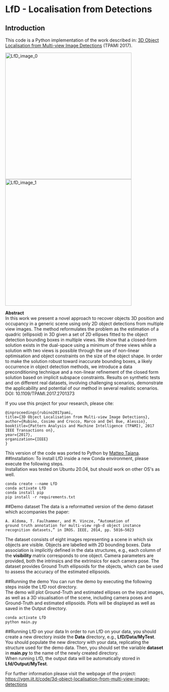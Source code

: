 # LfD - Localisation from Detections
## Introduction
This code is a Python implementation of the work described in:
[3D Object Localisation from Multi-view Image Detections](https://ieeexplore.ieee.org/document/7919240) (TPAMI 2017).

<img src="https://vgm.iit.it/storage/code/intro_pami_2017.png" alt="LfD_image_0" width="400"/>
<img src="https://vgm.iit.it/storage/code/tango_indoor_pami_2017.png" alt="LfD_image_1" width="400"/>  

**Abstract**  
In this work we present a novel approach to recover objects 3D position and occupancy in a generic scene using only 2D
object detections from multiple view images. The method reformulates the problem as the estimation of a quadric 
(ellipsoid) in 3D given a set of 2D ellipses fitted to the object detection bounding boxes in multiple views. We show 
that a closed-form solution exists in the dual-space using a minimum of three views while a solution with two views is 
possible through the use of non-linear optimisation and object constraints on the size of the object shape. In order to 
make the solution robust toward inaccurate bounding boxes, a likely occurrence in object detection methods, we introduce 
a data preconditioning technique and a non-linear refinement of the closed form solution based on implicit subspace 
constraints. Results on synthetic tests and on different real datasets, involving challenging scenarios, demonstrate the 
applicability and potential of our method in several realistic scenarios. DOI: 10.1109/TPAMI.2017.2701373

If you use this project for your research, please cite:
```
@inproceedings{rubino2017pami,  
title={3D Object Localisation from Multi-view Image Detections},  
author={Rubino, Cosimo and Crocco, Marco and Del Bue, Alessio},  
booktitle={Pattern Analysis and Machine Intelligence (TPAMI), 2017 IEEE Transactions on},  
year={2017},  
organization={IEEE}  
} 
```
This version of the code was ported to Python by [Matteo Taiana](https://iit.it/people/matteo-taiana).
##Installation:
To install LfD inside a new Conda environment, please execute the following steps.  
Installation was tested on Ubuntu 20.04, but should work on other OS's as well.  
```
conda create --name LfD
conda activate LfD
conda install pip
pip install -r requirements.txt
```
##Demo dataset
The data is a reformatted version of the demo dataset which accompanies the paper:
```
A. Aldoma, T. Faulhammer, and M. Vincze, “Automation of
ground truth annotation for multi-view rgb-d object instance
recognition datasets,” in IROS. IEEE, 2014, pp. 5016–5023
```
The dataset consists of eight images representing a scene in which six objects are visible. Objects are labelled with 2D 
bounding boxes. Data association is implicitly defined in the data structures, e.g., each column of the **visibility** 
matrix corresponds to one object. Camera parameters are provided, both the intrinsics and the extrinsics for each camera
pose. The dataset provides Ground Truth ellipsoids for the objects, which can be used to assess the accuracy of the 
estimated ellipsoids. 

##Running the demo
You can run the demo by executing the following steps inside the LfD root directory.  
The demo will plot Ground-Truth and estimated ellipses on the input images, as well as a 3D visualisation of the scene, 
including camera poses and Ground-Truth and estimated ellipsoids. Plots will be displayed as well as saved in the Output 
directory. 
```
conda activate LfD
python main.py
```

##Running LfD on your data
In order to run LfD on your data, you should create a new directory inside the **Data** directory, e.g., 
**LfD/Data/MyTest**. 
You should populate the new directory with your data, replicating the structure used for the demo data. Then, you should 
set the variable **dataset** in **main.py** to the name of the newly created directory.  
When running LfD, the output data will be automatically stored in **Lfd/Output/MyTest**. 


For further information please visit the webpage of the project:
https://vgm.iit.it/code/3d-object-localisation-from-multi-view-image-detections
